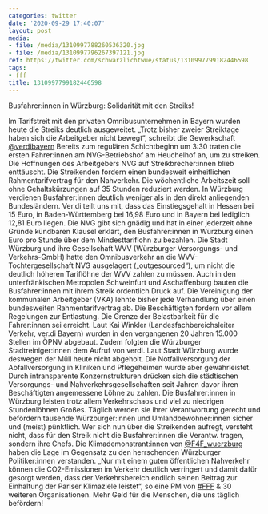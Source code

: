 ```yaml
---
categories: twitter
date: '2020-09-29 17:40:07'
layout: post
media:
- file: /media/1310997788260536320.jpg
- file: /media/1310997796267397121.jpg
ref: https://twitter.com/schwarzlichtwue/status/1310997799182446598
tags:
- fff
title: 1310997799182446598
---
```

Busfahrer:innen in Würzburg: Solidarität mit den Streiks!



Im Tarifstreit mit den privaten Omnibusunternehmen in Bayern wurden heute die Streiks deutlich ausgeweitet. „Trotz bisher zweier Streiktage haben sich die Arbeitgeber nicht bewegt“, schreibt die Gewerkschaft [@verdibayern](https://twitter.com/verdibayern) 
Bereits zum regulären Schichtbeginn um 3:30 traten die ersten Fahrer:innen am NVG-Betriebshof am Heuchelhof an, um zu streiken. Die Hoffnungen des Arbeitgebers NVG auf Streikbrecher:innen blieb enttäuscht.
Die Streikenden fordern einen bundesweit einheitlichen Rahmentarifvertrag für den Nahverkehr. Die wöchentliche Arbeitszeit soll ohne Gehaltskürzungen auf 35 Stunden reduziert werden.
In Würzburg verdienen Busfahrer:innen deutlich weniger als in den direkt anliegenden Bundesländern. Ver.di teilt uns mit, dass das Einstiegsgehalt in Hessen bei 15 Euro, in Baden-Württemberg bei 16,98 Euro und in Bayern bei lediglich 12,81 Euro liegen.
Die NVG gibt sich gnädig und hat in einer jederzeit ohne Gründe kündbaren Klausel erklärt, den Busfahrer:innen in Würzburg einen Euro pro Stunde über dem Mindesttariflohn zu bezahlen.
Die Stadt Würzburg und ihre Gesellschaft WVV (Würzburger Versorgungs- und Verkehrs-GmbH) hatte den Omnibusverkehr an die WVV-Tochtergesellschaft NVG ausgelagert („outgesourced“), um nicht die deutlich höheren Tariflöhne der WVV zahlen zu müssen.
Auch in den unterfränkischen Metropolen Schweinfurt und Aschaffenburg bauten die Busfahrer:innen mit ihrem Streik ordentlich Druck auf. Die Vereinigung der kommunalen Arbeitgeber (VKA) lehnte bisher jede Verhandlung über einen bundesweiten Rahmentarifvertrag ab.
Die Beschäftigten fordern vor allem Regelungen zur Entlastung. Die Grenze der Belastbarkeit für die Fahrer:innen sei erreicht. Laut Kai Winkler (Landesfachbereichsleiter Verkehr, ver.di Bayern) wurden in den vergangenen 20 Jahren 15.000 Stellen im ÖPNV abgebaut.
Zudem folgten die Würzburger Stadtreiniger:innen dem Aufruf von verdi. Laut Stadt Würzburg wurde deswegen der Müll heute nicht abgeholt. Die Notfallversorgung der Abfallversorgung in Kliniken und Pflegeheimen wurde aber gewährleistet.
Durch intransparente Konzernstrukturen drücken sich die städtischen Versorgungs- und Nahverkehrsgesellschaften seit Jahren davor ihren Beschäftigten angemessene Löhne zu zahlen.
Die Busfahrer:innen in Würzburg leisten trotz allem Verkehrschaos und viel zu niedrigen Stundenlöhnen Großes. Täglich werden sie ihrer Verantwortung gerecht und befördern tausende Würzburger:innen und Umlandbewohner:innen sicher und (meist) pünktlich.
Wer sich nun über die Streikenden aufregt, versteht nicht, dass für den Streik nicht die Busfahrer:innen die Verantw. tragen, sondern ihre Chefs. Die Klimademonstrant:innen von [@F4F_wuerzburg](https://twitter.com/F4F_wuerzburg) haben die Lage im Gegensatz zu den herrschenden Würzburger Politiker:innen verstanden.
„Nur mit einem guten öffentlichen Nahverkehr können die CO2-Emissionen im Verkehr deutlich verringert und damit dafür gesorgt werden, dass der Verkehrsbereich endlich seinen Beitrag zur Einhaltung der Pariser Klimaziele leistet“, so eine PM von [#FFF](/t/fff) &amp; 30 weiteren Organisationen.
Mehr Geld für die Menschen, die uns täglich befördern!